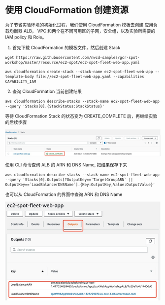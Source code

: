 # 使用 CloudFormation 创建资源

为了节省实验环境的初始化过程，我们使用 CloudFormation 模板去创建 应用负载均衡器 ALB， VPC 和两个在不同可用区的子网，安全组，以及实验所需要的 IAM policy 和 Role。

1. 首先下载 CloudFormation 的模板文件，然后创建 Stack

```
wget https://raw.githubusercontent.com/nwcd-samples/gcr-spot-workshop/master/resource/ec2-spot/ec2-spot-fleet-web-app.yaml
```

```	
aws cloudformation create-stack --stack-name ec2-spot-fleet-web-app --template-body file://ec2-spot-fleet-web-app.yaml --capabilities CAPABILITY_IAM
```

2. 查询 CloudFormation 当前创建结果

```
aws cloudformation describe-stacks --stack-name ec2-spot-fleet-web-app --query 'Stacks[0].{StackStatus:StackStatus}'
```

等待 CloudFormation Stack 的状态变为 CREATE_COMPLETE 后，再继续实验的后续步骤
	
![](../image/ec2-spot/cloudFormation.jpeg)
	
	
使用 CLI 命令查询 ALB 的 ARN 和 DNS Name, 把结果保存下来
	
```
aws cloudformation describe-stacks --stack-name ec2-spot-fleet-web-app --query 'Stacks[0].Outputs[?OutputKey==`TargetGroupARN` || OutputKey==`LoadBalancerDNSName`].{Key:OutputKey,Value:OutputValue}' 
```
	
也可以从 CloudFormation 的界面中查询 ARN 和 DNS Name
	
![](../image/ec2-spot/cfOutput.jpeg)

